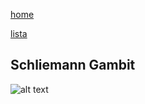 [home](/zaliczeniowe1awww/)

[lista](/zaliczeniowe1awww/lista/)

## Schliemann Gambit

![alt text](https://www.thechesswebsite.com/wp-content/uploads/2013/10/Schliemann-gambit-featured.jpg "Schliemann Gambit")
